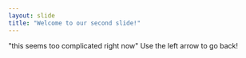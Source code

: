 ```yaml
---
layout: slide
title: "Welcome to our second slide!"
---
```

"this seems too complicated right now"
Use the left arrow to go back!
